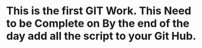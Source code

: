 # This is the first GIT Work. This Need to be Complete on By the end of the day add all the script to your Git Hub.
